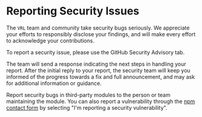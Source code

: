 # Reporting Security Issues

The `VRL` team and community take security bugs seriously. We appreciate your efforts to responsibly disclose your findings, and will make every effort to acknowledge your contributions.

To report a security issue, please use the GitHub Security Advisory tab.

The team will send a response indicating the next steps in handling your report. After the initial reply to your report, the security team will keep you informed of the progress towards a fix and full announcement, and may ask for additional information or guidance.

Report security bugs in third-party modules to the person or team maintaining the module. You can also report a vulnerability through the [npm contact form](https://www.npmjs.com/support) by selecting "I'm reporting a security vulnerability".